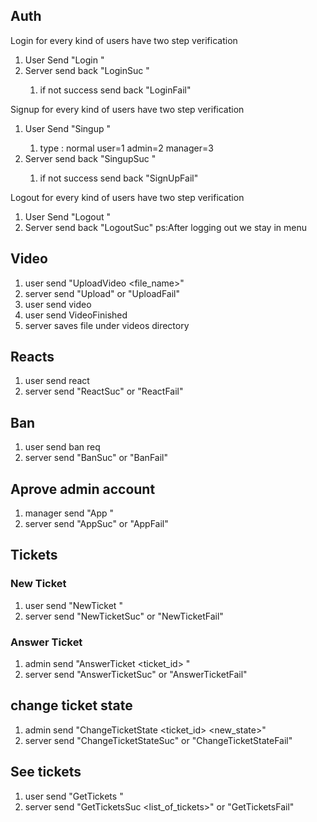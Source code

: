 ## Auth
Login for every kind of users have two step verification
1. User Send "Login <username> <password>"
2. Server send back "LoginSuc <token>"
   1. if not success send back "LoginFail"

Signup for every kind of users have two step verification
1. User Send "Singup <username> <password> <type>"
   1. type : normal user=1 admin=2 manager=3
2. Server send back "SingupSuc <token>"
   1. if not success send back "SignUpFail"

Logout for every kind of users have two step verification
1. User Send "Logout <token>"
2. Server send back "LogoutSuc"
ps:After logging out we stay in menu



## Video
1. user send "UploadVideo <token> <file_name>"
2. server send "Upload" or "UploadFail"
3. user send video
4. user send VideoFinished
5. server saves file under videos directory

## Reacts
1. user send react
2. server send "ReactSuc" or "ReactFail"

## Ban
1. user send ban req
2. server send "BanSuc" or "BanFail"

## Aprove admin account
1. manager send "App <token> <username>"
2. server send "AppSuc" or "AppFail"


## Tickets
### New Ticket
1. user send "NewTicket <token> <text>"
2. server send "NewTicketSuc" or "NewTicketFail"

### Answer Ticket
1. admin send "AnswerTicket <token> <ticket_id> <comment>"
2. server send "AnswerTicketSuc" or "AnswerTicketFail"

## change ticket state
1. admin send "ChangeTicketState <token> <ticket_id> <new_state>"
2. server send "ChangeTicketStateSuc" or "ChangeTicketStateFail"

## See tickets
1. user send "GetTickets <token>"
2. server send "GetTicketsSuc <list_of_tickets>" or "GetTicketsFail"